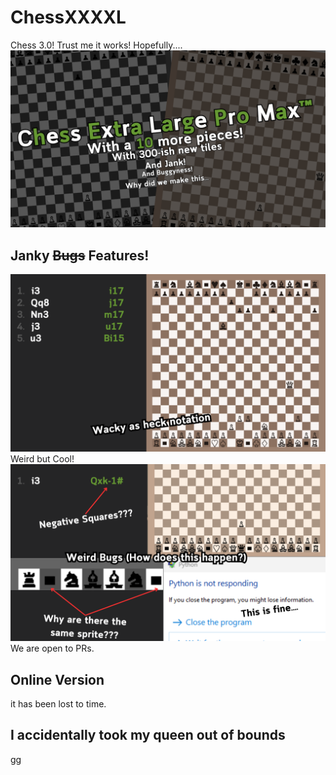 # ChessXXXXL
Chess 3.0! Trust me it works! Hopefully....
![Header](img/a.png)

## Janky ~~Bugs~~ Features!
![Notation](img/b.png)
Weird but Cool!
![Jank](img/c.png)
We are open to PRs.

## Online Version
it has been lost to time.

## I accidentally took my queen out of bounds
gg